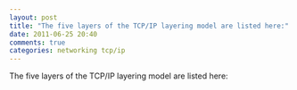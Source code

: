 ```yaml
---
layout: post
title: "The five layers of the TCP/IP layering model are listed here:"
date: 2011-06-25 20:40
comments: true
categories: networking tcp/ip
---
```


The five layers of the TCP/IP layering model are listed here:



